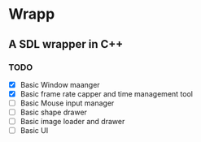 # Wrapp
## A SDL wrapper in C++



### TODO

- [x] Basic Window maanger
- [x] Basic frame rate capper and time management tool
- [ ] Basic Mouse input manager
- [ ] Basic shape drawer
- [ ] Basic image loader and drawer
- [ ] Basic UI  